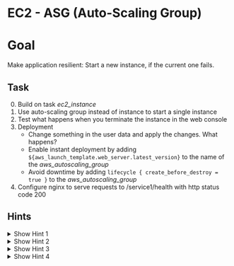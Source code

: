 # EC2 - ASG (Auto-Scaling Group)

# Goal
Make application resilient: Start a new instance, if the current one fails.


## Task
0. Build on task *ec2_instance*
0. Use auto-scaling group instead of instance to start a single instance
0. Test what happens when you terminate the instance in the web console
0. Deployment
    - Change something in the user data and apply the changes. What happens?
    - Enable instant deployment by adding `${aws_launch_template.web_server.latest_version}` to the name of the *aws_autoscaling_group*
    - Avoid downtime by adding `lifecycle { create_before_destroy = true }` to the *aws_autoscaling_group*
0. Configure nginx to serve requests to /service1/health with http status code 200


## Hints
<details><summary>Show Hint 1</summary><p>

You need at least two data sources and three resources.
</p></details>


<details><summary>Show Hint 2</summary><p>

Resources: aws_launch_template, aws_autoscaling_group, aws_security_group
</p></details>


<details><summary>Show Hint 3</summary><p>

[See nginx configuration](user-data.sh)
</p></details>


<details><summary>Show Hint 4</summary><p>

Attention: *aws_launch_template* needs user data encoded as base64: `"${base64encode(file("user-data.sh"))}"`
</p></details>

